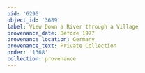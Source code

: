 ```yaml
---
pid: '6295'
object_id: '3689'
label: View Down a River through a Village
provenance_date: Before 1977
provenance_location: Germany
provenance_text: Private Collection
order: '1368'
collection: provenance
---
```

